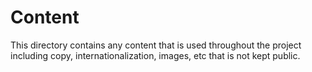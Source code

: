 # Content

This directory contains any content that is used throughout the project including copy, internationalization, images, etc that is not kept public.
